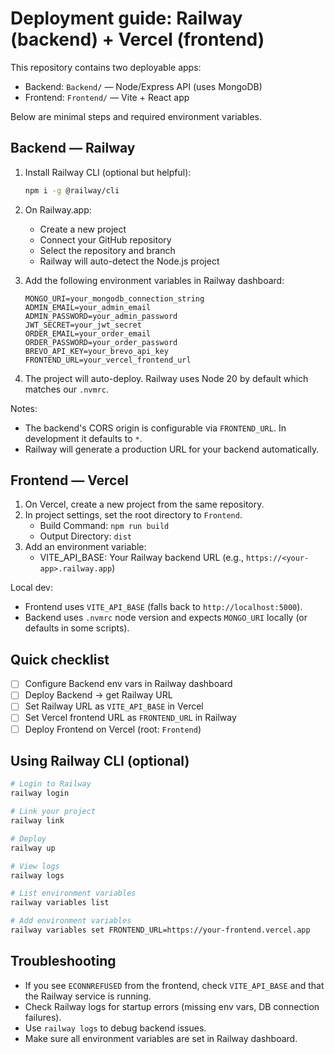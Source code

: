 # Deployment guide: Railway (backend) + Vercel (frontend)

This repository contains two deployable apps:

- Backend: `Backend/` — Node/Express API (uses MongoDB)
- Frontend: `Frontend/` — Vite + React app

Below are minimal steps and required environment variables.

## Backend — Railway

1. Install Railway CLI (optional but helpful):
   ```bash
   npm i -g @railway/cli
   ```

2. On Railway.app:
   - Create a new project
   - Connect your GitHub repository
   - Select the repository and branch
   - Railway will auto-detect the Node.js project

3. Add the following environment variables in Railway dashboard:
   ```
   MONGO_URI=your_mongodb_connection_string
   ADMIN_EMAIL=your_admin_email
   ADMIN_PASSWORD=your_admin_password
   JWT_SECRET=your_jwt_secret
   ORDER_EMAIL=your_order_email
   ORDER_PASSWORD=your_order_password
   BREVO_API_KEY=your_brevo_api_key
   FRONTEND_URL=your_vercel_frontend_url
   ```

4. The project will auto-deploy. Railway uses Node 20 by default which matches our `.nvmrc`.

Notes:
- The backend's CORS origin is configurable via `FRONTEND_URL`. In development it defaults to `*`.
- Railway will generate a production URL for your backend automatically.

## Frontend — Vercel

1. On Vercel, create a new project from the same repository.
2. In project settings, set the root directory to `Frontend`.
   - Build Command: `npm run build`
   - Output Directory: `dist`
3. Add an environment variable:
   - VITE_API_BASE: Your Railway backend URL (e.g., `https://<your-app>.railway.app`)

Local dev:
- Frontend uses `VITE_API_BASE` (falls back to `http://localhost:5000`).
- Backend uses `.nvmrc` node version and expects `MONGO_URI` locally (or defaults in some scripts).

## Quick checklist

- [ ] Configure Backend env vars in Railway dashboard
- [ ] Deploy Backend -> get Railway URL
- [ ] Set Railway URL as `VITE_API_BASE` in Vercel
- [ ] Set Vercel frontend URL as `FRONTEND_URL` in Railway
- [ ] Deploy Frontend on Vercel (root: `Frontend`)

## Using Railway CLI (optional)

```bash
# Login to Railway
railway login

# Link your project
railway link

# Deploy
railway up

# View logs
railway logs

# List environment variables
railway variables list

# Add environment variables
railway variables set FRONTEND_URL=https://your-frontend.vercel.app
```

## Troubleshooting

- If you see `ECONNREFUSED` from the frontend, check `VITE_API_BASE` and that the Railway service is running.
- Check Railway logs for startup errors (missing env vars, DB connection failures).
- Use `railway logs` to debug backend issues.
- Make sure all environment variables are set in Railway dashboard.

